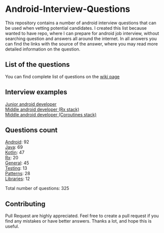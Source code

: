 # Android-Interview-Questions

This repository contains a number of android interview questions that can be used when vetting potential candidates. I created this list because wanted to have repo, where I can prepare for android job interview, without searching question and answers all around the internet. In all answers you can find the links with the source of the answer, where you may read more detailed information on the question.

## List of the questions
You can find complete list of questions on the [wiki page](https://github.com/Kirchhoff-/Android-Interview-Questions/wiki)

## Interview examples
[Junior android developer](https://github.com/Kirchhoff-/Android-Interview-Questions/wiki/Junior-android-developer-interview-questions)  
[Middle android developer (Rx stack)](https://github.com/Kirchhoff-/Android-Interview-Questions/wiki/Middle-android-developer-interview-questions-(Rx-stack))  
[Middle android developer (Coroutines stack)](https://github.com/Kirchhoff-/Android-Interview-Questions/wiki/Middle-android-developer-interview-questions--(Coroutines-stack))

## Questions count

[Android](https://github.com/Kirchhoff-/Android-Interview-Questions/wiki/Android): 92  
[Java](https://github.com/Kirchhoff-/Android-Interview-Questions/wiki/Java): 69  
[Kotlin](https://github.com/Kirchhoff-/Android-Interview-Questions/wiki/Kotlin): 47  
[Rx](https://github.com/Kirchhoff-/Android-Interview-Questions/wiki/Rx): 20  
[General](https://github.com/Kirchhoff-/Android-Interview-Questions/wiki/General): 45  
[Testing](https://github.com/Kirchhoff-/Android-Interview-Questions/wiki/Testing): 13  
[Patterns](https://github.com/Kirchhoff-/Android-Interview-Questions/wiki/Patterns): 28  
[Libraries](https://github.com/Kirchhoff-/Android-Interview-Questions/wiki/Libraries): 12

Total number of questions: 325

## Contributing
Pull Request are highly appreciated. Feel free to create a pull request if you find any mistakes or have better answers. Thanks a lot, and hope this is useful.
